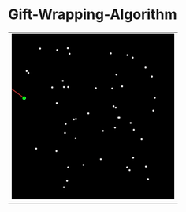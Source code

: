 # Gift-Wrapping-Algorithm

<table>
<tr>
<td>
<img src="https://github.com/amebahead/Gift-Wrapping-Algorithm/blob/master/Screenshots/demo.gif" width="330">
</td>
</table>

